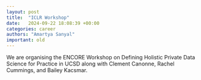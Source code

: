 ```yaml
---
layout: post
title:  "ICLR Workshop"
date:   2024-09-22 18:08:39 +00:00
categories: career
authors: "Amartya Sanyal"
important: old
---
```

We are organising the <a html="https://encoredp.github.io/">ENCORE
Workshop on Defining Holistic Private Data Science for Practice</a> in
UCSD along with Clement Canonne, Rachel Cummings, and Bailey Kacsmar.